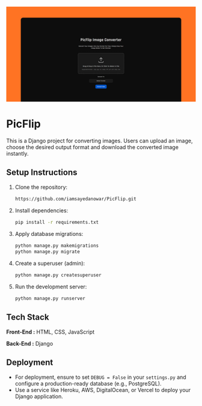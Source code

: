 ![PicFlip](https://raw.githubusercontent.com/iamsayedanowar/PicFlip/refs/heads/main/GRP.png)

# PicFlip

This is a Django project for converting images. Users can upload an image, choose the desired output format and download the converted image instantly.

## Setup Instructions

1. Clone the repository:

   ```bash
   https://github.com/iamsayedanowar/PicFlip.git
   ```

2. Install dependencies:

   ```bash
   pip install -r requirements.txt
   ```

3. Apply database migrations:

   ```bash
   python manage.py makemigrations
   python manage.py migrate
   ```

4. Create a superuser (admin):

   ```bash
   python manage.py createsuperuser
   ```

5. Run the development server:

   ```bash
   python manage.py runserver
   ```

## Tech Stack

**Front-End :** HTML, CSS, JavaScript

**Back-End :** Django

## Deployment

- For deployment, ensure to set `DEBUG = False` in your `settings.py` and configure a production-ready database (e.g., PostgreSQL).
- Use a service like Heroku, AWS, DigitalOcean, or Vercel to deploy your Django application.